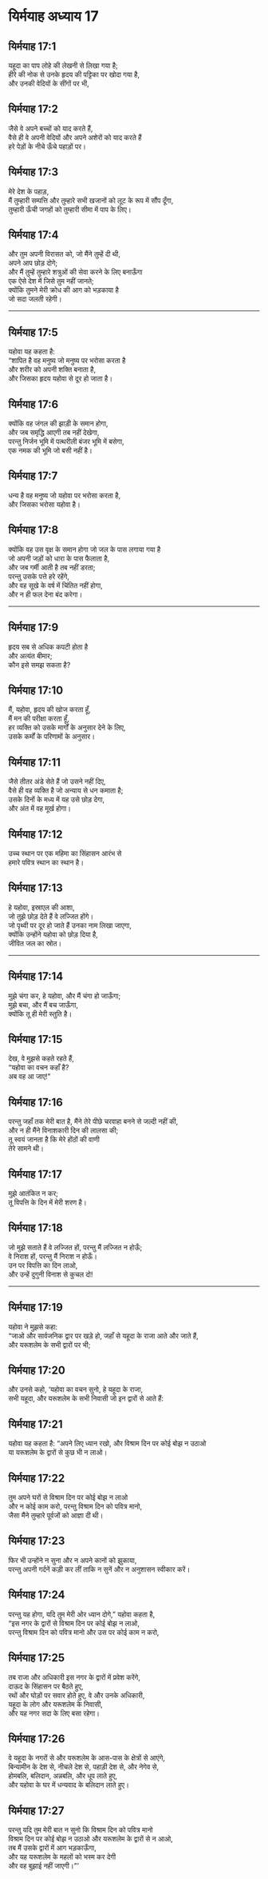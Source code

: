 # यिर्मयाह अध्याय 17

## यिर्मयाह 17:1  
यहूदा का पाप लोहे की लेखनी से लिखा गया है;  
हीरे की नोक से उनके हृदय की पट्टिका पर खोदा गया है,  
और उनकी वेदियों के सींगों पर भी,

## यिर्मयाह 17:2  
जैसे वे अपने बच्चों को याद करते हैं,  
वैसे ही वे अपनी वेदियों और अपने अशेरों को याद करते हैं  
हरे पेड़ों के नीचे ऊँचे पहाड़ों पर।

## यिर्मयाह 17:3  
मेरे देश के पहाड़,  
मैं तुम्हारी सम्पत्ति और तुम्हारे सभी खजानों को लूट के रूप में सौंप दूँगा,  
तुम्हारी ऊँची जगहों को तुम्हारी सीमा में पाप के लिए।

## यिर्मयाह 17:4  
और तुम अपनी विरासत को, जो मैंने तुम्हें दी थी,  
अपने आप छोड़ दोगे;  
और मैं तुम्हें तुम्हारे शत्रुओं की सेवा करने के लिए बनाऊँगा  
एक ऐसे देश में जिसे तुम नहीं जानते;  
क्योंकि तुमने मेरी क्रोध की आग को भड़काया है  
जो सदा जलती रहेगी।

---

## यिर्मयाह 17:5  
यहोवा यह कहता है:  
“शापित है वह मनुष्य जो मनुष्य पर भरोसा करता है  
और शरीर को अपनी शक्ति बनाता है,  
और जिसका हृदय यहोवा से दूर हो जाता है।

## यिर्मयाह 17:6  
क्योंकि वह जंगल की झाड़ी के समान होगा,  
और जब समृद्धि आएगी तब नहीं देखेगा,  
परन्तु निर्जन भूमि में पत्थरीली बंजर भूमि में बसेगा,  
एक नमक की भूमि जो बसी नहीं है।

## यिर्मयाह 17:7  
धन्य है वह मनुष्य जो यहोवा पर भरोसा करता है,  
और जिसका भरोसा यहोवा है।

## यिर्मयाह 17:8  
क्योंकि वह उस वृक्ष के समान होगा जो जल के पास लगाया गया है  
जो अपनी जड़ों को धारा के पास फैलाता है,  
और जब गर्मी आती है तब नहीं डरता;  
परन्तु उसके पत्ते हरे रहेंगे,  
और वह सूखे के वर्ष में चिंतित नहीं होगा,  
और न ही फल देना बंद करेगा।

---

## यिर्मयाह 17:9  
हृदय सब से अधिक कपटी होता है  
और अत्यंत बीमार;  
कौन इसे समझ सकता है?

## यिर्मयाह 17:10  
मैं, यहोवा, हृदय की खोज करता हूँ,  
मैं मन की परीक्षा करता हूँ,  
हर व्यक्ति को उसके मार्गों के अनुसार देने के लिए,  
उसके कर्मों के परिणामों के अनुसार।

## यिर्मयाह 17:11  
जैसे तीतर अंडे सेते हैं जो उसने नहीं दिए,  
वैसे ही वह व्यक्ति है जो अन्याय से धन कमाता है;  
उसके दिनों के मध्य में यह उसे छोड़ देगा,  
और अंत में वह मूर्ख होगा।

## यिर्मयाह 17:12  
उच्च स्थान पर एक महिमा का सिंहासन आरंभ से  
हमारे पवित्र स्थान का स्थान है।

## यिर्मयाह 17:13  
हे यहोवा, इस्राएल की आशा,  
जो तुझे छोड़ देते हैं वे लज्जित होंगे।  
जो पृथ्वी पर दूर हो जाते हैं उनका नाम लिखा जाएगा,  
क्योंकि उन्होंने यहोवा को छोड़ दिया है,  
जीवित जल का स्रोत।

---

## यिर्मयाह 17:14  
मुझे चंगा कर, हे यहोवा, और मैं चंगा हो जाऊँगा;  
मुझे बचा, और मैं बच जाऊँगा,  
क्योंकि तू ही मेरी स्तुति है।

## यिर्मयाह 17:15  
देख, वे मुझसे कहते रहते हैं,  
“यहोवा का वचन कहाँ है?  
अब वह आ जाए!”

## यिर्मयाह 17:16  
परन्तु जहाँ तक मेरी बात है, मैंने तेरे पीछे चरवाहा बनने से जल्दी नहीं की,  
और न ही मैंने विनाशकारी दिन की लालसा की;  
तू स्वयं जानता है कि मेरे होंठों की वाणी  
तेरे सामने थी।

## यिर्मयाह 17:17  
मुझे आतंकित न कर;  
तू विपत्ति के दिन में मेरी शरण है।

## यिर्मयाह 17:18  
जो मुझे सताते हैं वे लज्जित हों, परन्तु मैं लज्जित न होऊँ;  
वे निराश हों, परन्तु मैं निराश न होऊँ।  
उन पर विपत्ति का दिन लाओ,  
और उन्हें दुगुनी विनाश से कुचल दो!

---

## यिर्मयाह 17:19  
यहोवा ने मुझसे कहा:  
“जाओ और सार्वजनिक द्वार पर खड़े हो, जहाँ से यहूदा के राजा आते और जाते हैं,  
और यरूशलेम के सभी द्वारों पर भी;

## यिर्मयाह 17:20  
और उनसे कहो, ‘यहोवा का वचन सुनो, हे यहूदा के राजा,  
सभी यहूदा, और यरूशलेम के सभी निवासी जो इन द्वारों से आते हैं:

## यिर्मयाह 17:21  
यहोवा यह कहता है: “अपने लिए ध्यान रखो, और विश्राम दिन पर कोई बोझ न उठाओ  
या यरूशलेम के द्वारों से कुछ भी न लाओ।

## यिर्मयाह 17:22  
तुम अपने घरों से विश्राम दिन पर कोई बोझ न लाओ  
और न कोई काम करो, परन्तु विश्राम दिन को पवित्र मानो,  
जैसा मैंने तुम्हारे पूर्वजों को आज्ञा दी थी।

## यिर्मयाह 17:23  
फिर भी उन्होंने न सुना और न अपने कानों को झुकाया,  
परन्तु अपनी गर्दनें कड़ी कर लीं ताकि न सुनें और न अनुशासन स्वीकार करें।

## यिर्मयाह 17:24  
परन्तु यह होगा, यदि तुम मेरी ओर ध्यान दोगे,” यहोवा कहता है,  
“इस नगर के द्वारों से विश्राम दिन पर कोई बोझ न लाओ,  
परन्तु विश्राम दिन को पवित्र मानो और उस पर कोई काम न करो,

## यिर्मयाह 17:25  
तब राजा और अधिकारी इस नगर के द्वारों में प्रवेश करेंगे,  
दाऊद के सिंहासन पर बैठते हुए,  
रथों और घोड़ों पर सवार होते हुए, वे और उनके अधिकारी,  
यहूदा के लोग और यरूशलेम के निवासी,  
और यह नगर सदा के लिए बसा रहेगा।

## यिर्मयाह 17:26  
वे यहूदा के नगरों से और यरूशलेम के आस-पास के क्षेत्रों से आएंगे,  
बिन्यामीन के देश से, नीचले देश से, पहाड़ी देश से, और नेगेव से,  
होमबलि, बलिदान, अन्नबलि, और धूप लाते हुए,  
और यहोवा के घर में धन्यवाद के बलिदान लाते हुए।

## यिर्मयाह 17:27  
परन्तु यदि तुम मेरी बात न सुनो कि विश्राम दिन को पवित्र मानो  
विश्राम दिन पर कोई बोझ न उठाओ और यरूशलेम के द्वारों से न आओ,  
तब मैं उसके द्वारों में आग भड़काऊँगा,  
और यह यरूशलेम के महलों को भस्म कर देगी  
और वह बुझाई नहीं जाएगी।”’
